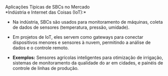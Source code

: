 <div class="cabecalho">
Aplicações Típicas de SBCs no Mercado
</div>
<div class= "conteudo regular">
 *Indústria e Internet das Coisas (IoT):*

- Na indústria, SBCs são usados para monitoramento de máquinas, coleta de dados de sensores (temperatura, pressão, umidade).

- Em projetos de IoT, eles servem como gateways para conectar dispositivos menores e sensores à nuvem, permitindo a análise de dados e o controle remoto.

- **Exemplos:** Sensores agrícolas inteligentes para otimização de irrigação, sistemas de monitoramento da qualidade do ar em cidades, e painéis de controle de linhas de produção.

</div>
